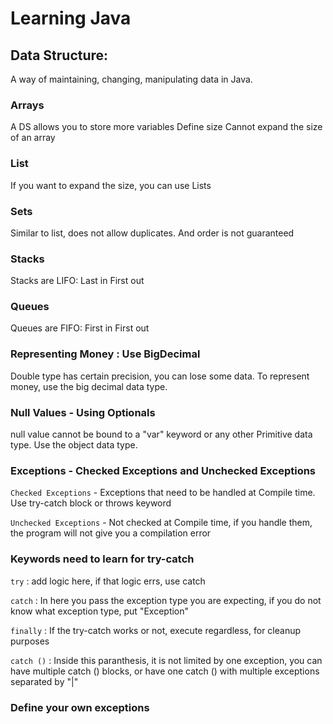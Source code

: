 # Learning Java

## Data Structure:

A way of maintaining, changing, manipulating data in Java.

### Arrays

A DS allows you to store more variables
Define size
Cannot expand the size of an array


### List

If you want to expand the size, you can use Lists


### Sets

Similar to list, does not allow duplicates. And order is not guaranteed


### Stacks

Stacks are LIFO: Last in First out

### Queues

Queues are FIFO: First in First out

### Representing Money : Use BigDecimal

Double type has certain precision, you can lose some data. To represent money, use the big decimal data type.

### Null Values - Using Optionals

null value cannot be bound to a "var" keyword or any other Primitive data type. Use the object data type.

### Exceptions - Checked Exceptions and Unchecked Exceptions


`Checked Exceptions` - Exceptions that need to be handled at Compile time. Use try-catch block or throws keyword

`Unchecked Exceptions` - Not checked at Compile time, if you handle them, the program will not give you a compilation error


 ### Keywords need to learn for try-catch

 `try` : add logic here, if that logic errs, use catch

 `catch` : In here you pass the exception type you are expecting, if you do not know what exception type, put "Exception"

 `finally` : If the try-catch works or not, execute regardless, for cleanup purposes

 `catch ()` : Inside this paranthesis, it is not limited by one exception, you can have multiple catch () blocks, or have one catch () with multiple exceptions separated by "|" 


 ### Define your own exceptions

 